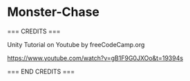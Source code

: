 # Monster-Chase
 






=== CREDITS ===

Unity Tutorial on Youtube by freeCodeCamp.org 

https://www.youtube.com/watch?v=gB1F9G0JXOo&t=19394s

=== END CREDITS ===
